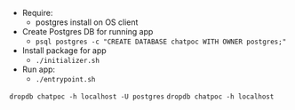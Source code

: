 * Require:
    - postgres install on OS client
* Create Postgres DB for running app
    - `psql postgres -c "CREATE DATABASE chatpoc WITH OWNER postgres;"`
* Install package for app
    - `./initializer.sh`
* Run app:
    - `./entrypoint.sh`

`dropdb chatpoc -h localhost -U postgres`
`dropdb chatpoc -h localhost`
